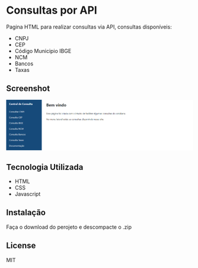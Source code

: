# Consultas por API

Pagina HTML para realizar consultas via API, consultas disponíveis:

- CNPJ
- CEP
- Código Municipio IBGE
- NCM
- Bancos    
- Taxas

## Screenshot

![Logo da Minha Empresa](https://raw.githubusercontent.com/DaavMendonca/Consultas_API_Brasil/main/Screenshot.png)

## Tecnologia Utilizada

- HTML
- CSS
- Javascript

## Instalação
Faça o download do perojeto e descompacte o .zip

## License

MIT
